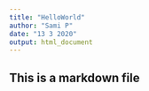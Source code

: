 ```yaml
---
title: "HelloWorld"
author: "Sami P"
date: "13 3 2020"
output: html_document
---
```

## This is a markdown file
